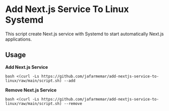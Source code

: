 # Add Next.js Service To Linux Systemd

This script create Next.js service with Systemd to start automatically Next.js applications.

## Usage

**Add Next.js Service**

```
bash <(curl -Ls https://github.com/jafarmemar/add-nextjs-service-to-linux/raw/main/script.sh) --add 
```

**Remove Next.js Service**

```
bash <(curl -Ls https://github.com/jafarmemar/add-nextjs-service-to-linux/raw/main/script.sh) --remove 
```
